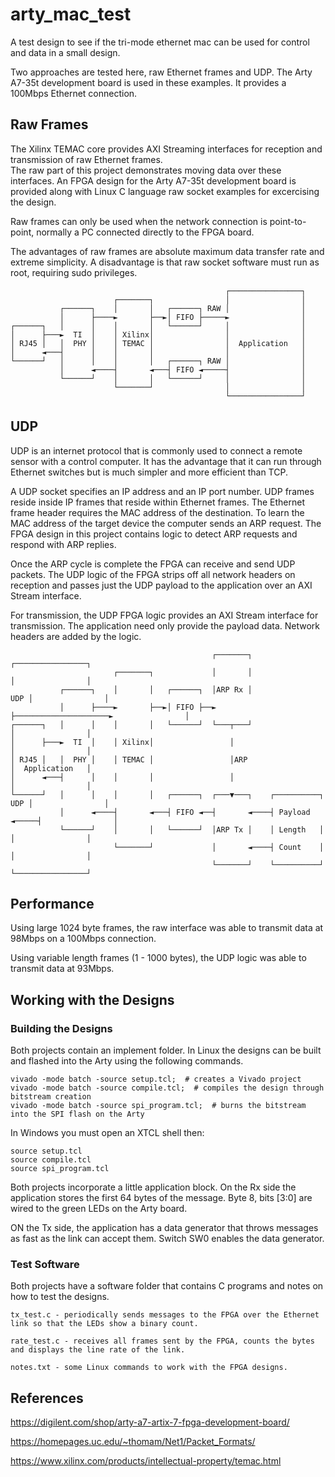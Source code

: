 # arty_mac_test
A test design to see if the tri-mode ethernet mac can be used for control and data in a small design.

Two approaches are tested here, raw Ethernet frames and UDP. The Arty A7-35t development board is used in these examples. It provides a 100Mbps Ethernet connection.

## Raw Frames
The Xilinx TEMAC core provides AXI Streaming interfaces for reception and transmission of raw Ethernet frames.  
The raw part of this project demonstrates moving data over these interfaces. An FPGA design for the Arty A7-35t development board is provided along with Linux C language raw socket examples for excercising the design.

Raw frames can only be used when the network connection is point-to-point, normally a PC connected directly to the FPGA board. 

The advantages of raw frames are absolute maximum data transfer rate and extreme simplicity. A disadvantage is that raw socket software must run as root, requiring sudo privileges.

```
                                                ┌────────────────┐
                       ┌───────┐                │                │
           ┌──────┐    │       │   ┌──────┐ RAW │                │
           │      ├────►       ├──►│ FIFO ├─────►                │
┌──────┐   │      │    │       │   └──────┘     │                │
│      ├───►  TI  │    │ Xilinx│                │                │
│ RJ45 │   │  PHY │    │ TEMAC │                │  Application   │
│      ◄───┤      │    │       │                │                │
└──────┘   │      │    │       │   ┌──────┐ RAW │                │
           │      ◄────┤       ◄───┤ FIFO ◄─────┤                │
           └──────┘    │       │   └──────┘     │                │
                       └───────┘                │                │
                                                └────────────────┘
```

## UDP
UDP is an internet protocol that is commonly used to connect a remote sensor with a control computer.  It has the advantage that it can run through Ethernet switches but is much simpler and more efficient than TCP.

A UDP socket specifies an IP address and an IP port number.  UDP frames reside inside IP frames that reside within Ethernet frames.  The Ethernet frame header requires the MAC address of the destination.  To learn the MAC address of the target device the computer sends an ARP request.  The FPGA design in this project contains logic to detect ARP requests and respond with ARP replies.

Once the ARP cycle is complete the FPGA can receive and send UDP packets.  The UDP logic of the FPGA strips off all network headers on reception and passes just the UDP payload to the application over an AXI Stream interface.

For transmission, the UDP FPGA logic provides an AXI Stream interface for transmission.  The application need only provide the payload data.  Network headers are added by the logic.

```
                                             ┌───────┐                     ┌────────────────┐
                       ┌───────┐             │       │                     │                │
           ┌──────┐    │       │   ┌──────┐  │ARP Rx │                 UDP │                │
           │      ├────►       ├──►│ FIFO ├──►       ├─────────────────────►                │
┌──────┐   │      │    │       │   └──────┘  └───┬───┘                     │                │
│      ├───►  TI  │    │ Xilinx│                 │                         │                │
│ RJ45 │   │  PHY │    │ TEMAC │                 │ARP                      │  Application   │
│      ◄───┤      │    │       │                 │                         │                │
└──────┘   │      │    │       │   ┌──────┐  ┌───▼───┐    ┌──────────┐ UDP │                │
           │      ◄────┤       ◄───┤ FIFO ◄──┤       ◄────┤ Payload  ◄─────┤                │
           └──────┘    │       │   └──────┘  │ARP Tx │    │ Length   │     │                │
                       └───────┘             │       ◄────┤ Count    │     │                │
                                             └───────┘    └──────────┘     └────────────────┘
```

## Performance
Using large 1024 byte frames, the raw interface was able to transmit data at 98Mbps on a 100Mbps connection.

Using variable length frames (1 - 1000 bytes), the UDP logic was able to transmit data at 93Mbps.

## Working with the Designs
### Building the Designs
Both projects contain an implement folder. In Linux the designs can be built and flashed into the Arty using the following commands.

    vivado -mode batch -source setup.tcl;  # creates a Vivado project
    vivado -mode batch -source compile.tcl;  # compiles the design through bitstream creation
    vivado -mode batch -source spi_program.tcl;  # burns the bitstream into the SPI flash on the Arty

In Windows you must open an XTCL shell then:

    source setup.tcl
    source compile.tcl
    source spi_program.tcl

Both projects incorporate a little application block.  On the Rx side the application stores the first 64 bytes of the message. Byte 8, bits [3:0] are wired to the green LEDs on the Arty board.

ON the Tx side, the application has a data generator that throws messages as fast as the link can accept them.  Switch SW0 enables the data generator.

### Test Software
Both projects have a software folder that contains C programs and notes on how to test the designs.

    tx_test.c - periodically sends messages to the FPGA over the Ethernet link so that the LEDs show a binary count.

    rate_test.c - receives all frames sent by the FPGA, counts the bytes and displays the line rate of the link.

    notes.txt - some Linux commands to work with the FPGA designs.

## References
<https://digilent.com/shop/arty-a7-artix-7-fpga-development-board/>

<https://homepages.uc.edu/~thomam/Net1/Packet_Formats/>

<https://www.xilinx.com/products/intellectual-property/temac.html>

